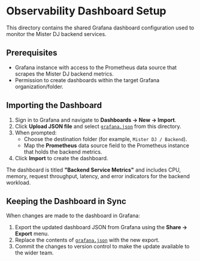 # Observability Dashboard Setup

This directory contains the shared Grafana dashboard configuration used to monitor the Mister DJ backend services.

## Prerequisites

- Grafana instance with access to the Prometheus data source that scrapes the Mister DJ backend metrics.
- Permission to create dashboards within the target Grafana organization/folder.

## Importing the Dashboard

1. Sign in to Grafana and navigate to **Dashboards → New → Import**.
2. Click **Upload JSON file** and select [`grafana.json`](./grafana.json) from this directory.
3. When prompted:
   - Choose the destination folder (for example, `Mister DJ / Backend`).
   - Map the **Prometheus** data source field to the Prometheus instance that holds the backend metrics.
4. Click **Import** to create the dashboard.

The dashboard is titled **"Backend Service Metrics"** and includes CPU, memory, request throughput, latency, and error indicators for the backend workload.

## Keeping the Dashboard in Sync

When changes are made to the dashboard in Grafana:

1. Export the updated dashboard JSON from Grafana using the **Share → Export** menu.
2. Replace the contents of [`grafana.json`](./grafana.json) with the new export.
3. Commit the changes to version control to make the update available to the wider team.
